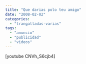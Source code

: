 ```yaml
---
title: "Que darias polo teu amigo"
date: "2008-02-02"
categories: 
  - "trangalladas-varias"
tags: 
  - "anuncio"
  - "publicidad"
  - "videos"
---
```


\[youtube CNVh\_S6cjb4\]
